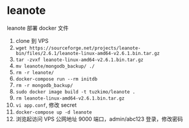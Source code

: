 # leanote
leanote 部署 docker 文件

1. clone 到 VPS
2. `wget https://sourceforge.net/projects/leanote-bin/files/2.6.1/leanote-linux-amd64-v2.6.1.bin.tar.gz`
3. `tar -zvxf leanote-linux-amd64-v2.6.1.bin.tar.gz`
4. `mv leanote/mongodb_backup/ ./`
5. `rm -r leanote/`
6. `docker-compose run --rm initdb`
7. `rm -r mongodb_backup/`
8. `sudo docker image build -t tuzkimo/leanote .`
9. `rm leanote-linux-amd64-v2.6.1.bin.tar.gz`
8. `vi app.conf`, 修改 secret
9. `docker-compose up -d leanote`
10. 浏览起访问 VPS 公网地址 9000 端口，admin/abc123 登录，修改密码
